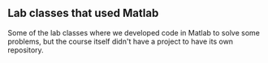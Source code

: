 ## Lab classes that used Matlab
Some of the lab classes where we developed code in Matlab to solve some problems, but the course itself didn't have a project to have its own repository.
